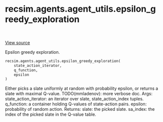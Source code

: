 <div itemscope itemtype="http://developers.google.com/ReferenceObject">
<meta itemprop="name" content="recsim.agents.agent_utils.epsilon_greedy_exploration" />
<meta itemprop="path" content="Stable" />
</div>

# recsim.agents.agent_utils.epsilon_greedy_exploration

<table class="tfo-notebook-buttons tfo-api" align="left">
</table>

<a target="_blank" href="https://github.com/google-research/recsim/tree/master/recsim//agents/agent_utils.py">View
source</a>

Epsilon greedy exploration.

```python
recsim.agents.agent_utils.epsilon_greedy_exploration(
    state_action_iterator,
    q_function,
    epsilon
)
```

<!-- Placeholder for "Used in" -->

Either picks a slate uniformly at random with probability epsilon, or returns a
slate with maximal Q-value. TODO(mmladenov): more verbose doc. Args:
state_action_iterator: an iterator over slate, state_action_index tuples.
q_function: a container holding Q-values of state-action pairs. epsilon:
probability of random action. Returns: slate: the picked slate. sa_index: the
index of the picked slate in the Q-value table.
